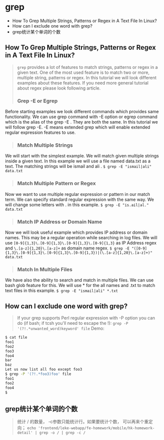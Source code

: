 # grep

<!-- MarkdownTOC -->

- How To Grep Multiple Strings, Patterns or Regex in A Text File In Linux?
- How can I exclude one word with grep?
- grep统计某个单词的个数

<!-- /MarkdownTOC -->

## How To Grep Multiple Strings, Patterns or Regex in A Text File In Linux?
> `grep` provides a lot of features to match strings, patterns or regex in a given text. One of the most used feature is to match two or more, multiple string, patterns or regex. In this tutorial we will look different examples about these features. If you need more general tutorial about regex please look following article.
> ### Grep -E or Egrep
Before starting examples we look different commands which provides same functionality. We can use grep  command with -E  option or egrep command which is the alias of the grep -E . They are both the same. In this tutorial we will follow grep -E. -E means extended grep which will enable extended regular expression features to use.
> ### Match Multiple Strings
We will start with the simplest example. We will match given multiple strings inside a given text. In this example we will use a file named data.txt as a text. The matching strings will be ismail  and ali .
`$ grep -E "ismail|ali" data.txt`
> ### Match Multiple Pattern or Regex
Now we want to use multiple regular expression or pattern in our match term. We can specify standard regular expression with the same way. We will change some letters with . in this example.
`$ grep -E "is.ail|al." data.txt`
> ### Match IP Address or Domain Name
Now we will look useful example which provides IP address or domain names. This may be a regular operation while searching in log files. We will use `[0-9]{1,3}\.[0-9]{1,3}\.[0-9]{1,3}\.[0-9]{1,3}`  as IP Address regex and  `\.[a-z]{1,20}\.[a-z]+` as domain name regex.
`$ grep -E "([0-9]{1,3}\.[0-9]{1,3}\.[0-9]{1,3}\.[0-9]{1,3})|(\.[a-z]{1,20}\.[a-z]+)" data.txt`
> ### Match In Multiple Files
We have also the ability to search and match in multiple files. We can use bash glob feature for this. We will use * for the all names and .txt to match text files in this example.
`$ grep -E "ismail|ali" *.txt`

## How can I exclude one word with grep?
> If your grep supports Perl regular expression with -P option you can do (if bash; if tcsh you'll need to escape the !):
`grep -P '(?!.*unwanted_word)keyword' file`
Demo:
````bash
$ cat file
foo1
foo2
foo3
foo4
bar
baz
Let us now list all foo except foo3
$ grep -P '(?!.*foo3)foo' file
foo1
foo2
foo4
$ 
````

## grep统计某个单词的个数
> 统计 / 的数量， -c参数只能统计行。如果要统计个数， 可以再来个重定向；
`echo 'frontend/leke-webapp/fe-homework/mobile/hk-homework-detail' | grep -o / | grep -c /`

